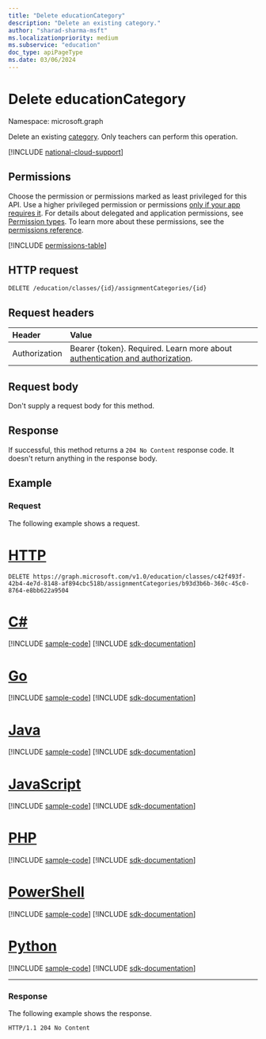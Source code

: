 ```yaml
---
title: "Delete educationCategory"
description: "Delete an existing category."
author: "sharad-sharma-msft"
ms.localizationpriority: medium
ms.subservice: "education"
doc_type: apiPageType
ms.date: 03/06/2024
---
```


# Delete educationCategory

Namespace: microsoft.graph

Delete an existing [category](../resources/educationcategory.md). Only teachers can perform this operation.

[!INCLUDE [national-cloud-support](../../includes/global-only.md)]

## Permissions

Choose the permission or permissions marked as least privileged for this API. Use a higher privileged permission or permissions [only if your app requires it](/graph/permissions-overview#best-practices-for-using-microsoft-graph-permissions). For details about delegated and application permissions, see [Permission types](/graph/permissions-overview#permission-types). To learn more about these permissions, see the [permissions reference](/graph/permissions-reference).

<!-- { "blockType": "permissions", "name": "educationcategory_delete" } -->
[!INCLUDE [permissions-table](../includes/permissions/educationcategory-delete-permissions.md)]

## HTTP request

<!-- { "blockType": "ignored" } -->

```http
DELETE /education/classes/{id}/assignmentCategories/{id}
```

## Request headers

| Header        | Value                     |
| :------------ | :------------------------ |
|Authorization|Bearer {token}. Required. Learn more about [authentication and authorization](/graph/auth/auth-concepts).|

## Request body

Don't supply a request body for this method.

## Response

If successful, this method returns a `204 No Content` response code. It doesn't return anything in the response body.

## Example

### Request

The following example shows a request.


# [HTTP](#tab/http)
<!-- {
  "blockType": "request",
  "name": "delete_educationassignment_2"
}-->

```http
DELETE https://graph.microsoft.com/v1.0/education/classes/c42f493f-42b4-4e7d-8148-af894cbc518b/assignmentCategories/b93d3b6b-360c-45c0-8764-e8bb622a9504
```

# [C#](#tab/csharp)
[!INCLUDE [sample-code](../includes/snippets/csharp/delete-educationassignment-2-csharp-snippets.md)]
[!INCLUDE [sdk-documentation](../includes/snippets/snippets-sdk-documentation-link.md)]

# [Go](#tab/go)
[!INCLUDE [sample-code](../includes/snippets/go/delete-educationassignment-2-go-snippets.md)]
[!INCLUDE [sdk-documentation](../includes/snippets/snippets-sdk-documentation-link.md)]

# [Java](#tab/java)
[!INCLUDE [sample-code](../includes/snippets/java/delete-educationassignment-2-java-snippets.md)]
[!INCLUDE [sdk-documentation](../includes/snippets/snippets-sdk-documentation-link.md)]

# [JavaScript](#tab/javascript)
[!INCLUDE [sample-code](../includes/snippets/javascript/delete-educationassignment-2-javascript-snippets.md)]
[!INCLUDE [sdk-documentation](../includes/snippets/snippets-sdk-documentation-link.md)]

# [PHP](#tab/php)
[!INCLUDE [sample-code](../includes/snippets/php/delete-educationassignment-2-php-snippets.md)]
[!INCLUDE [sdk-documentation](../includes/snippets/snippets-sdk-documentation-link.md)]

# [PowerShell](#tab/powershell)
[!INCLUDE [sample-code](../includes/snippets/powershell/delete-educationassignment-2-powershell-snippets.md)]
[!INCLUDE [sdk-documentation](../includes/snippets/snippets-sdk-documentation-link.md)]

# [Python](#tab/python)
[!INCLUDE [sample-code](../includes/snippets/python/delete-educationassignment-2-python-snippets.md)]
[!INCLUDE [sdk-documentation](../includes/snippets/snippets-sdk-documentation-link.md)]

---

### Response

The following example shows the response.

<!-- {
  "blockType": "response",
  "truncated": true
} -->

```http
HTTP/1.1 204 No Content
```

<!-- uuid: 8fcb5dbc-d5aa-4681-8e31-b001d5168d79
2015-10-25 14:57:30 UTC -->
<!--
{
  "type": "#page.annotation",
  "description": "Delete educationCategory",
  "keywords": "",
  "section": "documentation",
  "tocPath": "",
  "suppressions": [
  ]
}
-->


